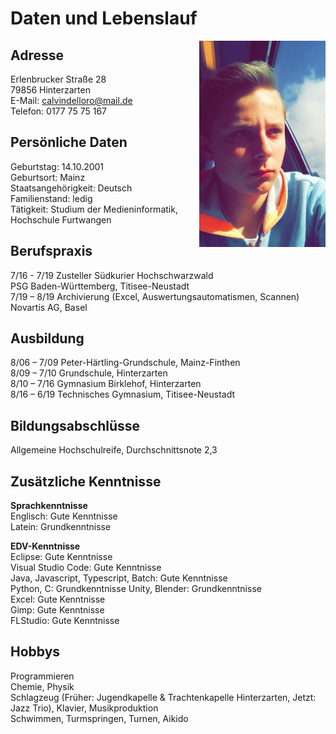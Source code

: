 # Daten und Lebenslauf
<img src="Calvin1.jpg" align="right" width="40%"/>  

## Adresse  
Erlenbrucker Straße 28  
79856 Hinterzarten  
E-Mail: calvindelloro@mail.de  
Telefon: 0177 75 75 167  

## Persönliche Daten
Geburtstag: 14.10.2001  
Geburtsort: Mainz  
Staatsangehörigkeit: Deutsch  
Familienstand: ledig  
Tätigkeit: Studium der Medieninformatik, Hochschule Furtwangen  

## Berufspraxis
7/16 - 7/19 Zusteller Südkurier Hochschwarzwald  
PSG Baden-Württemberg, Titisee-Neustadt  
7/19 – 8/19 Archivierung (Excel, Auswertungsautomatismen, Scannen)
Novartis AG, Basel  

## Ausbildung
8/06 – 7/09 Peter-Härtling-Grundschule, Mainz-Finthen  
8/09 – 7/10 Grundschule, Hinterzarten  
8/10 – 7/16 Gymnasium Birklehof, Hinterzarten  
8/16 – 6/19 Technisches Gymnasium, Titisee-Neustadt  

## Bildungsabschlüsse  
Allgemeine Hochschulreife, Durchschnittsnote 2,3  

## Zusätzliche Kenntnisse
**Sprachkenntnisse**  
Englisch: Gute Kenntnisse  
Latein: Grundkenntnisse  

**EDV-Kenntnisse**  
Eclipse: Gute Kenntnisse  
Visual Studio Code: Gute Kenntnisse  
Java, Javascript, Typescript, Batch: Gute Kenntnisse  
Python, C: Grundkenntnisse
Unity, Blender: Grundkenntnisse  
Excel: Gute Kenntnisse  
Gimp: Gute Kenntnisse  
FLStudio: Gute Kenntnisse  

## Hobbys
Programmieren  
Chemie, Physik  
Schlagzeug (Früher: Jugendkapelle & Trachtenkapelle Hinterzarten, Jetzt: Jazz Trio), Klavier, Musikproduktion  
Schwimmen, Turmspringen, Turnen, Aikido  
